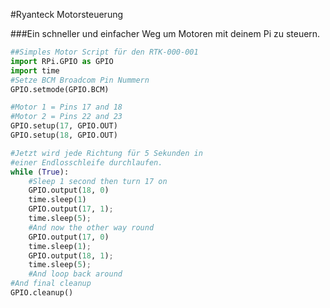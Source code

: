 <!--
---
name: Ryanteck Motorsteuerung
manufacturer: Ryanteck
url: http://www.ryanteck.uk/store/ryanteck-rpi-motor-controller-board
buy: http://www.ryanteck.uk/store/ryanteck-rpi-motor-controller-board
description: A budget motor controller with quick start guides.
pincount: 26
pin:
  '11':
    name: Motor 1 A
    direction: output
    active: high
  '12':
    name: Motor 1 B
    direction: output
    active: high
  '15':
    name: Motor 2 A
    direction: output
    active: high
  '16':
    name: Motor 2 B
    direction: output
    active: high
-->
#Ryanteck Motorsteuerung

###Ein schneller und einfacher Weg um Motoren mit deinem Pi zu steuern.

```python
##Simples Motor Script für den RTK-000-001
import RPi.GPIO as GPIO
import time
#Setze BCM Broadcom Pin Nummern
GPIO.setmode(GPIO.BCM)

#Motor 1 = Pins 17 and 18
#Motor 2 = Pins 22 and 23
GPIO.setup(17, GPIO.OUT)
GPIO.setup(18, GPIO.OUT)

#Jetzt wird jede Richtung für 5 Sekunden in 
#einer Endlosschleife durchlaufen.
while (True):
	#Sleep 1 second then turn 17 on
	GPIO.output(18, 0)
	time.sleep(1)
	GPIO.output(17, 1);
	time.sleep(5);
	#And now the other way round
	GPIO.output(17, 0)
	time.sleep(1);
	GPIO.output(18, 1);
	time.sleep(5);
	#And loop back around
#And final cleanup
GPIO.cleanup()
```
